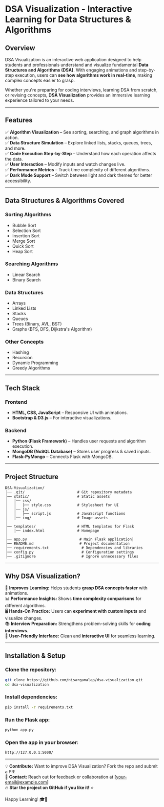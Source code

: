 # DSA Visualization - Interactive Learning for Data Structures & Algorithms

## Overview

DSA Visualization is an interactive web application designed to help students and professionals understand and visualize fundamental **Data Structures and Algorithms (DSA)**. With engaging animations and step-by-step execution, users can **see how algorithms work in real-time**, making complex concepts easier to grasp.

Whether you're preparing for coding interviews, learning DSA from scratch, or revising concepts, **DSA Visualization** provides an immersive learning experience tailored to your needs.

---

## Features

✅ **Algorithm Visualization** – See sorting, searching, and graph algorithms in action.\
✅ **Data Structure Simulation** – Explore linked lists, stacks, queues, trees, and more.\
✅ **Code Execution Step-by-Step** – Understand how each operation affects the data.\
✅ **User Interaction** – Modify inputs and watch changes live.\
✅ **Performance Metrics** – Track time complexity of different algorithms.\
✅ **Dark Mode Support** – Switch between light and dark themes for better accessibility.

---

## Data Structures & Algorithms Covered

### **Sorting Algorithms**

- Bubble Sort
- Selection Sort
- Insertion Sort
- Merge Sort
- Quick Sort
- Heap Sort

### **Searching Algorithms**

- Linear Search
- Binary Search

### **Data Structures**

- Arrays
- Linked Lists
- Stacks
- Queues
- Trees (Binary, AVL, BST)
- Graphs (BFS, DFS, Dijkstra's Algorithm)

### **Other Concepts**

- Hashing
- Recursion
- Dynamic Programming
- Greedy Algorithms

---

## Tech Stack

### **Frontend**

- **HTML, CSS, JavaScript** – Responsive UI with animations.
- **Bootstrap & D3.js** – For interactive visualizations.

### **Backend**

- **Python (Flask Framework)** – Handles user requests and algorithm execution.
- **MongoDB (NoSQL Database)** – Stores user progress & saved inputs.
- **Flask-PyMongo** – Connects Flask with MongoDB.

---

## Project Structure

```
DSA-Visualization/
│── .git/                        # Git repository metadata
│── static/                      # Static assets
│   │── css/
│   │   ├── style.css            # Stylesheet for UI
│   │── js/
│   │   ├── script.js            # JavaScript functions
│   │── img/                     # Image assets
│
│── templates/                   # HTML templates for Flask
│   │── index.html               # Homepage
│
│── app.py                        # Main Flask application│
│── README.md                     # Project documentation
│── requirements.txt               # Dependencies and libraries
│── config.py                      # Configuration settings
│── .gitignore                     # Ignore unnecessary files
```

---

## Why DSA Visualization?

🚀 **Improves Learning:** Helps students **grasp DSA concepts faster** with animations.\
📊 **Performance Insights:** Shows **time complexity comparisons** for different algorithms.\
🖥 **Hands-On Practice:** Users can **experiment with custom inputs** and visualize changes.\
📚 **Interview Preparation:** Strengthens problem-solving skills for **coding interviews**.\
🎨 **User-Friendly Interface:** Clean and **interactive UI** for seamless learning.

---

## Installation & Setup

### **Clone the repository:**

```bash
git clone https://github.com/nisargamalap/dsa-visualization.git
cd dsa-visualization
```

### **Install dependencies:**

```bash
pip install -r requirements.txt
```

### **Run the Flask app:**

```bash
python app.py
```

### **Open the app in your browser:**

```
http://127.0.0.1:5000/
```

---

💡 **Contribute:** Want to improve DSA Visualization? Fork the repo and submit a PR!\
📧 **Contact:** Reach out for feedback or collaboration at [[your-email@example.com](mailto\:nisargamalap10@gmail.com)]\
🔥 **Star the project on GitHub if you like it!** ⭐

Happy Learning! 🎓🚀


